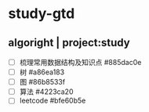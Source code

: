 # study-gtd
## algoright | project:study
* [ ] 梳理常用数据结构及知识点  #885dac0e
* [ ] 树  #a86ea183
* [ ] 图  #86b8533f
* [ ] 算法  #4223ca20
* [ ] leetcode  #bfe60b5e
